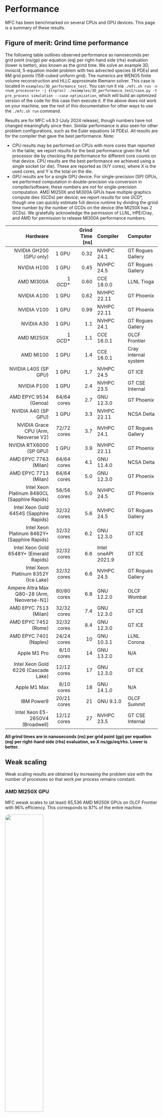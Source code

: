 # Performance

MFC has been benchmarked on several CPUs and GPU devices.
This page is a summary of these results.

## Figure of merit: Grind time performance

The following table outlines observed performance as nanoseconds per grid point (ns/gp) per equation (eq) per right-hand side (rhs) evaluation (lower is better), also known as the grind time.
We solve an example 3D, inviscid, 5-equation model problem with two advected species (8 PDEs) and 8M grid points (158-cubed uniform grid).
The numerics are WENO5 finite volume reconstruction and HLLC approximate Riemann solver.
This case is located in `examples/3D_performance_test`.
You can run it via `./mfc.sh run -n <num_processors> -j $(nproc) ./examples/3D_performance_test/case.py -t pre_process simulation --case-optimization`, which will build an optimized version of the code for this case then execute it.
If the above does not work on your machine, see the rest of this documentation for other ways to use the `./mfc.sh run` command.

Results are for MFC v4.9.3 (July 2024 release), though numbers have not changed meaningfully since then.
Similar performance is also seen for other problem configurations, such as the Euler equations (4 PDEs).
All results are for the compiler that gave the best performance.
Note:
* CPU results may be performed on CPUs with more cores than reported in the table; we report results for the best performance given the full processor die by checking the performance for different core counts on that device. CPU results are the best performance we achieved using a single socket (or die).
These are reported as (X/Y cores), where X is the used cores, and Y is the total on the die.
* GPU results are for a single GPU device. For single-precision (SP) GPUs, we performed computation in double-precision via conversion in compiler/software; these numbers are _not_ for single-precision computation. AMD MI250X and MI300A GPUs have multiple graphics compute dies (GCDs) per device; we report results for one _GCD_*, though one can quickly estimate full device runtime by dividing the grind time number by the number of GCDs on the device (the MI250X has 2 GCDs). We gratefully acknowledge the permission of LLNL, HPE/Cray, and AMD for permission to release MI300A performance numbers.

| Hardware                                     |                 | Grind Time [ns]     | Compiler        | Computer     |
| ---:                                         | ----:           | ----:          | :---                 | :---         | 
| NVIDIA GH200 (GPU only)                      | 1 GPU           | 0.32           | NVHPC 24.1           | GT Rogues Gallery  |
| NVIDIA H100                                  | 1 GPU           | 0.45           | NVHPC 24.5           | GT Rogues Gallery  |
| AMD MI300A                                   | 1 _GCD_*        | 0.60           | CCE 18.0.0           | LLNL Tioga |
| NVIDIA A100                                  | 1 GPU           | 0.62           | NVHPC 22.11          | GT Phoenix  |
| NVIDIA V100                                  | 1 GPU           | 0.99           | NVHPC 22.11          | GT Phoenix  |
| NVIDIA A30                                   | 1 GPU           | 1.1            | NVHPC 24.1           | GT Rogues Gallery  |
| AMD MI250X                                   | 1 _GCD_*        | 1.1            | CCE 16.0.1           | OLCF Frontier |
| AMD MI100                                    | 1 GPU           | 1.4            | CCE 16.0.1           | Cray internal system |
| NVIDIA L40S (SP GPU)                         | 1 GPU           | 1.7            | NVHPC 24.5           | GT ICE  |
| NVIDIA P100                                  | 1 GPU           | 2.4            | NVHPC 23.5           | GT CSE Internal  |
| AMD EPYC 9534 (Genoa)                        | 64/64 cores     | 2.7            | GNU 12.3.0           | GT Phoenix  |
| NVIDIA A40 (SP GPU)                          | 1 GPU           | 3.3            | NVHPC 22.11          | NCSA Delta  |
| NVIDIA Grace CPU (Arm, Neoverse V2)          | 72/72 cores     | 3.7            | NVHPC 24.1           | GT Rogues Gallery  |
| NVIDIA RTX6000 (SP GPU)                      | 1 GPU           | 3.9            | NVHPC 22.11          | GT Phoenix  |
| AMD EPYC 7763 (Milan)                        | 64/64 cores     | 4.1            | GNU 11.4.0           | NCSA Delta  |
| AMD EPYC 7713 (Milan)                        | 64/64 cores     | 5.0            | GNU 12.3.0           | GT Phoenix  |
| Intel Xeon Platinum 8480CL (Sapphire Rapids) | 56/56 cores     | 5.0            | NVHPC 24.5           | GT Phoenix  |
| Intel Xeon Gold 6454S (Sapphire Rapids)      | 32/32 cores     | 5.6            | NVHPC 24.5           | GT Rogues Gallery  |
| Intel Xeon Platinum 8462Y+ (Sapphire Rapids) | 32/32 cores     | 6.2            | GNU 12.3.0           | GT ICE  |
| Intel Xeon Gold 6548Y+ (Emerald Rapids)      | 32/32 cores     | 6.6            | Intel oneAPI 2021.9  | GT ICE  |
| Intel Xeon Platinum 8352Y (Ice Lake)         | 32/32 cores     | 6.6            | NVHPC 24.5           | GT Rogues Gallery  |
| Ampere Altra Max Q80-28 (Arm, Neoverse-N1)   | 80/80 cores     | 6.8            | GNU 12.2.0           | OLCF Wombat  | 
| AMD EPYC 7513 (Milan)                        | 32/32 cores     | 7.4            | GNU 12.3.0           | GT ICE  |
| AMD EPYC 7452 (Rome)                         | 32/32 cores     | 8.4            | GNU 12.3.0           | GT ICE  |
| AMD EPYC 7401 (Naples)                       | 24/24 cores     | 10             | GNU 10.3.1           | LLNL Corona  |
| Apple M1 Pro                                 |  8/10 cores     | 14             | GNU 13.2.0           | N/A     |
| Intel Xeon Gold 6226 (Cascade Lake)          | 12/12 cores     | 17             | GNU 12.3.0           | GT ICE  |
| Apple M1 Max                                 |  8/10 cores     | 18             | GNU 14.1.0           | N/A     |
| IBM Power9                                   | 20/21 cores     | 21             | GNU 9.1.0            | OLCF Summit |
| Intel Xeon E5-2650V4 (Broadwell)             | 12/12 cores     | 27             | NVHPC 23.5           | GT CSE Internal  |

__All grind times are in nanoseconds (ns) per grid point (gp) per equation (eq) per right-hand side (rhs) evaluation, so X ns/gp/eq/rhs. Lower is better.__

## Weak scaling

Weak scaling results are obtained by increasing the problem size with the number of processes so that work per process remains constant.

### AMD MI250X GPU

MFC weask scales to (at least) 65,536 AMD MI250X GPUs on OLCF Frontier with 96% efficiency.
This corresponds to 87% of the entire machine.

<img src="../res/weakScaling/frontier.svg" style="height: 50%; width:50%; border-radius: 10pt"/>

### NVIDIA V100 GPU

MFC weak scales to (at least) 13,824 V100 NVIDIA V100 GPUs on OLCF Summit with 97% efficiency.
This corresponds to 50% of the entire machine.

<img src="../res/weakScaling/summit.svg" style="height: 50%; width:50%; border-radius: 10pt"/>

### IBM Power9 CPU
MFC Weak scales to 13,824 Power9 CPU cores on OLCF Summit to within 1% of ideal scaling.

<img src="../res/weakScaling/cpuScaling.svg" style="height: 50%; width:50%; border-radius: 10pt"/>

## Strong scaling

Strong scaling results are obtained by keeping the problem size constant and increasing the number of processes so that work per process decreases.

### NVIDIA V100 GPU

The base case utilizes 8 GPUs with one MPI process per GPU for these tests.
The performance is analyzed at two problem sizes: 16M and 64M grid points.
The "base case" uses 2M and 8M grid points per process.

#### 16M Grid Points

<img src="../res/strongScaling/strongScaling16.svg" style="width: 50%; border-radius: 10pt"/>

#### 64M Grid Points
<img src="../res/strongScaling/strongScaling64.svg" style="width: 50%; border-radius: 10pt"/>

### IBM Power9 CPU

CPU strong scaling tests are done with problem sizes of 16, 32, and 64M grid points, with the base case using 2, 4, and 8M cells per process.

<img src="../res/strongScaling/cpuStrongScaling.svg" style="width: 50%; border-radius: 10pt"/>
